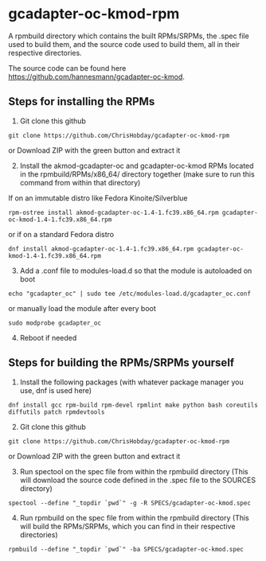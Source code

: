 # gcadapter-oc-kmod-rpm
A rpmbuild directory which contains the built RPMs/SRPMs, the .spec file used to build them, and the source code used to build them, all in their respective directories.

The source code can be found here https://github.com/hannesmann/gcadapter-oc-kmod.

## Steps for installing the RPMs
1) Git clone this github
```console
git clone https://github.com/ChrisHobday/gcadapter-oc-kmod-rpm
```
or Download ZIP with the green button and extract it

2) Install the akmod-gcadapter-oc and gcadapter-oc-kmod RPMs located in the rpmbuild/RPMs/x86_64/ directory together (make sure to run this command from within that directory)

If on an immutable distro like Fedora Kinoite/Silverblue
```console
rpm-ostree install akmod-gcadapter-oc-1.4-1.fc39.x86_64.rpm gcadapter-oc-kmod-1.4-1.fc39.x86_64.rpm
```
or if on a standard Fedora distro
```console
dnf install akmod-gcadapter-oc-1.4-1.fc39.x86_64.rpm gcadapter-oc-kmod-1.4-1.fc39.x86_64.rpm
```

3) Add a .conf file to modules-load.d so that the module is autoloaded on boot
```console
echo "gcadapter_oc" | sudo tee /etc/modules-load.d/gcadapter_oc.conf
```
or manually load the module after every boot
```console
sudo modprobe gcadapter_oc
```

4) Reboot if needed

## Steps for building the RPMs/SRPMs yourself
1) Install the following packages (with whatever package manager you use, dnf is used here)
```console
dnf install gcc rpm-build rpm-devel rpmlint make python bash coreutils diffutils patch rpmdevtools
```
2) Git clone this github
```console
git clone https://github.com/ChrisHobday/gcadapter-oc-kmod-rpm
```
or Download ZIP with the green button and extract it

3) Run spectool on the spec file from within the rpmbuild directory (This will download the source code defined in the .spec file to the SOURCES directory)
```console
spectool --define "_topdir `pwd`" -g -R SPECS/gcadapter-oc-kmod.spec
```
4) Run rpmbuild on the spec file from within the rpmbuild directory (This will build the RPMs/SRPMs, which you can find in their respective directories)
```console
rpmbuild --define "_topdir `pwd`" -ba SPECS/gcadapter-oc-kmod.spec
```
